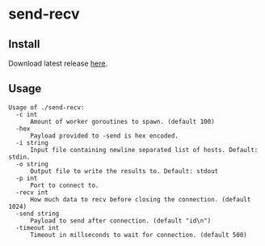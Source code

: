 # send-recv

## Install

Download latest release [here](https://github.com/tomsteele/send-recv/releases/latest).

## Usage
```
Usage of ./send-recv:
  -c int
      Amount of worker goroutines to spawn. (default 100)
  -hex
      Payload provided to -send is hex encoded.
  -i string
      Input file containing newline separated list of hosts. Default: stdin.
  -o string
      Output file to write the results to. Default: stdout
  -p int
      Port to connect to.
  -recv int
      How much data to recv before closing the connection. (default 1024)
  -send string
      Payload to send after connection. (default "id\n")
  -timeout int
      Timeout in millseconds to wait for connection. (default 500)
```
